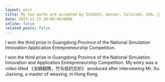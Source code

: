 ```yaml
---
layout: post
title: My two works are accepted by ICA2025, Denver, Colorado, USA. 🎉
date: 2023-11-15 10:00:00+0800
inline: false
related_posts: false
---
```


I won the third prize in Guangdong Province of the National Simulation Innovation Application Entrepreneurship Competition.


I won the third prize in Guangdong Province of the National Simulation Innovation and Application Entrepreneurship Competition. My entry was a video titled 《龙鳞翻腾，竹与纸的交织》 produced after interviewing Mr. Xu Jiaxiong, a master of weaving, in Hong Kong.



